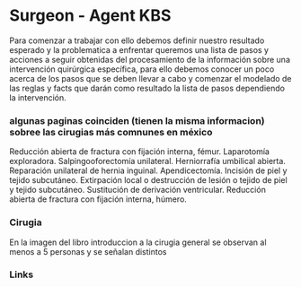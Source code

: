 # Surgeon - Agent KBS

Para comenzar a trabajar con ello debemos definir 
nuestro resultado esperado y la problematica a enfrentar
queremos una lista de pasos y acciones a seguir obtenidas
del procesamiento de la información sobre una intervención
quirúrgica específica, para ello debemos conocer un poco acerca
de los pasos que se deben llevar a cabo y comenzar el modelado
de las reglas y facts que darán como resultado la lista de
pasos dependiendo la intervención.

### algunas paginas coinciden (tienen la misma informacion) sobree las cirugias más comnunes en méxico

Reducción abierta de fractura con fijación interna, fémur.
Laparotomía exploradora.
Salpingooforectomía unilateral.
Herniorrafía umbilical abierta.
Reparación unilateral de hernia inguinal.
Apendicectomía.
Incisión de piel y tejido subcutáneo.
Extirpación local o destrucción de lesión o tejido de piel y tejido subcutáneo.
Sustitución de derivación ventricular.
Reducción abierta de fractura con fijación interna, húmero.


### Cirugia

En la imagen del libro introduccion a la cirugia general se observan al menos
a 5 personas y se señalan distintos


### Links 
